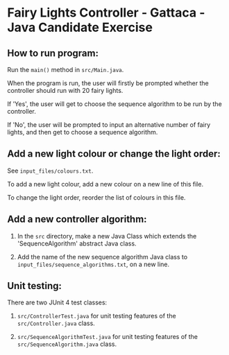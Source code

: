 # Fairy Lights Controller - Gattaca - Java Candidate Exercise

## How to run program:

Run the `main()` method in `src/Main.java`.

When the program is run, the user will firstly be prompted whether the controller should run with 20 fairy lights.

If 'Yes', the user will get to choose the sequence algorithm to be run by the controller.

If 'No', the user will be prompted to input an alternative number of fairy lights, and then get to choose a sequence algorithm. 

## Add a new light colour or change the light order:

See `input_files/colours.txt`.
 
To add a new light colour, add a new colour on a new line of this file.
 
To change the light order, reorder the list of colours in this file.

## Add a new controller algorithm:

1) In the `src` directory, make a new Java Class which extends the 'SequenceAlgorithm' abstract Java class.

2) Add the name of the new sequence algorithm Java class to `input_files/sequence_algorithms.txt`, on a new line.

## Unit testing:

There are two JUnit 4 test classes:

1) `src/ControllerTest.java` for unit testing features of the `src/Controller.java` class.

2) `src/SequenceAlgorithmTest.java` for unit testing features of the `src/SequenceAlgorithm.java` class.
